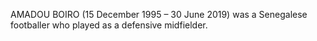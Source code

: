 AMADOU BOIRO (15 December 1995 – 30 June 2019) was a Senegalese footballer who played as a defensive midfielder.
